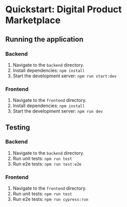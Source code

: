 # Quickstart: Digital Product Marketplace

## Running the application

### Backend
1.  Navigate to the `backend` directory.
2.  Install dependencies: `npm install`
3.  Start the development server: `npm run start:dev`

### Frontend
1.  Navigate to the `frontend` directory.
2.  Install dependencies: `npm install`
3.  Start the development server: `npm run dev`

## Testing

### Backend
1.  Navigate to the `backend` directory.
2.  Run unit tests: `npm run test`
3.  Run e2e tests: `npm run test:e2e`

### Frontend
1.  Navigate to the `frontend` directory.
2.  Run unit tests: `npm run test`
3.  Run e2e tests: `npm run cypress:run`
